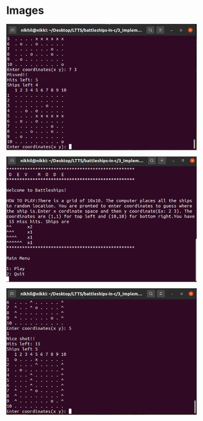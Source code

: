 # Images

![Image 1](https://github.com/nikhilvas123/battleships-in-c/blob/main/6_ImagesAndVideos/1_out.png?w=500&h=500&q=100)

![Image 1](https://github.com/nikhilvas123/battleships-in-c/blob/main/6_ImagesAndVideos/2_out.png?w=500&h=500&q=100)

![Image 1](https://github.com/nikhilvas123/battleships-in-c/blob/main/6_ImagesAndVideos/3_out.png?w=500&h=500&q=100)
